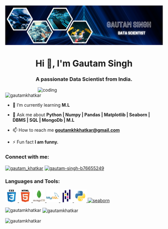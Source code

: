 ![logo](https://github.com/Gautamkhatkar/Gautamkhatkar/blob/main/Professional%20LinkedIn%20Banner.png)

<h1 align="center">Hi 👋, I'm Gautam Singh</h1>
<h3 align="center">A passionate Data Scientist from India.</h3>

<img align="right" alt="coding" width="400" src="https://indoanalytica.com/static/images/data-science-5.gif">

<p align="left"> <img src="https://komarev.com/ghpvc/?username=gautamkhatkar&label=Profile%20views&color=0e75b6&style=flat" alt="gautamkhatkar" /> </p>

- 🌱 I’m currently learning **M.L**

- 💬 Ask me about **Python | Numpy | Pandas | Matplotlib | Seaborn | DBMS | SQL | MongoDb | M.L**

- 📫 How to reach me **goutamkhkhatkar@gmail.com**

- ⚡ Fun fact **I am funny.**

<h3 align="left">Connect with me:</h3>
<p align="left">
<a href="https://twitter.com/gautam_khatkar" target="blank"><img align="center" src="https://raw.githubusercontent.com/rahuldkjain/github-profile-readme-generator/master/src/images/icons/Social/twitter.svg" alt="gautam_khatkar" height="30" width="40" /></a>
<a href="https://linkedin.com/in/gautam-singh-b76655249" target="blank"><img align="center" src="https://raw.githubusercontent.com/rahuldkjain/github-profile-readme-generator/master/src/images/icons/Social/linked-in-alt.svg" alt="gautam-singh-b76655249" height="30" width="40" /></a>
</p>

<h3 align="left">Languages and Tools:</h3>
<p align="left"> <a href="https://www.w3schools.com/css/" target="_blank" rel="noreferrer"> <img src="https://raw.githubusercontent.com/devicons/devicon/master/icons/css3/css3-original-wordmark.svg" alt="css3" width="40" height="40"/> </a> <a href="https://www.w3.org/html/" target="_blank" rel="noreferrer"> <img src="https://raw.githubusercontent.com/devicons/devicon/master/icons/html5/html5-original-wordmark.svg" alt="html5" width="40" height="40"/> </a> <a href="https://www.mongodb.com/" target="_blank" rel="noreferrer"> <img src="https://raw.githubusercontent.com/devicons/devicon/master/icons/mongodb/mongodb-original-wordmark.svg" alt="mongodb" width="40" height="40"/> </a> <a href="https://www.mysql.com/" target="_blank" rel="noreferrer"> <img src="https://raw.githubusercontent.com/devicons/devicon/master/icons/mysql/mysql-original-wordmark.svg" alt="mysql" width="40" height="40"/> </a> <a href="https://pandas.pydata.org/" target="_blank" rel="noreferrer"> <img src="https://raw.githubusercontent.com/devicons/devicon/2ae2a900d2f041da66e950e4d48052658d850630/icons/pandas/pandas-original.svg" alt="pandas" width="40" height="40"/> </a> <a href="https://www.python.org" target="_blank" rel="noreferrer"> <img src="https://raw.githubusercontent.com/devicons/devicon/master/icons/python/python-original.svg" alt="python" width="40" height="40"/> </a> <a href="https://seaborn.pydata.org/" target="_blank" rel="noreferrer"> <img src="https://seaborn.pydata.org/_images/logo-mark-lightbg.svg" alt="seaborn" width="40" height="40"/> </a> </p>

<p><img align="left" src="https://github-readme-stats.vercel.app/api/top-langs?username=gautamkhatkar&show_icons=true&locale=en&layout=compact" alt="gautamkhatkar" /></p>

<p>&nbsp;<img align="center" src="https://github-readme-stats.vercel.app/api?username=gautamkhatkar&show_icons=true&locale=en" alt="gautamkhatkar" /></p>

<p><img align="center" src="https://github-readme-streak-stats.herokuapp.com/?user=gautamkhatkar&" alt="gautamkhatkar" /></p>
